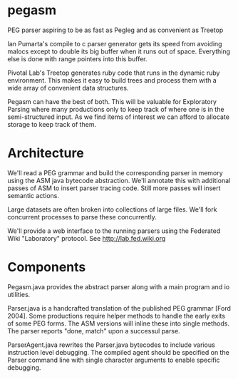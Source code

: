 pegasm
======

PEG parser aspiring to be as fast as Pegleg and as convenient as Treetop

Ian Pumarta's compile to c parser generator gets its speed from avoiding malocs except to double
its big buffer when it runs out of space. Everything else is done with range pointers into this buffer.

Pivotal Lab's Treetop generates ruby code that runs in the dynamic ruby environment. This makes it easy
to build trees and process them with a wide array of convenient data structures.

Pegasm can have the best of both. This will be valuable for Exploratory Parsing where many productions
only to keep track of where one is in the semi-structured input. As we find items of interest we can
afford to allocate storage to keep track of them.

Architecture
============

We'll read a PEG grammar and build the corresponding parser in memory using the ASM java bytecode
abstraction. We'll annotate this with additional passes of ASM to insert parser tracing code. Still
more passes will insert semantic actions.

Large datasets are often broken into collections of large files. We'll fork concurrent processes to
parse these concurrently.

We'll provide a web interface to the running parsers using the Federated Wiki "Laboratory" protocol.
See http://lab.fed.wiki.org

Components
==========

Pegasm.java provides the abstract parser along with a main program and io utilities.

Parser.java is a handcrafted translation of the published PEG grammar [Ford 2004].
Some productions require helper methods to handle the early exits of some PEG forms. The ASM versions
will inline these into single methods. The parser reports "done, match" upon a successul parse.

ParserAgent.java rewrites the Parser.java bytecodes to include various instruction level debugging. 
The compiled agent should be specified on the Parser command line with single character arguments
to enable specific debugging.
